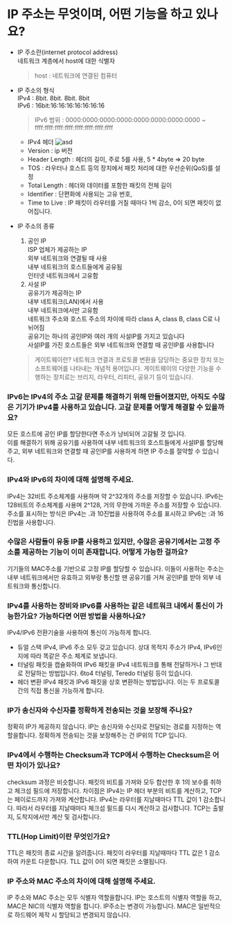 # IP 주소는 무엇이며, 어떤 기능을 하고 있나요?
- IP 주소란(internet protocol address)   
  네트워크 계층에서 host에 대한 식별자
  > host : 네트워크에 연결된 컴퓨터
- IP 주소의 형식   
  IPv4 : 8bit. 8bit. 8bit. 8bit    
  IPv6 : 16bit:16:16:16:16:16:16:16
  > IPv6 범위 : 0000:0000:0000:0000:0000:0000:0000:0000 ~ ffff:ffff:ffff:ffff:ffff:ffff:ffff:ffff

  - IPv4 헤더
  ![asd](https://advancedinternettechnologies.wordpress.com/wp-content/uploads/2012/01/ipv4-header.png)
  - Version : ip 버전
  - Header Length : 헤더의 길이, 주로 5를 사용, 5 * 4byte => 20 byte 
  - TOS : 라우터나 호스트 등의 장치에서 패킷 처리에 대한 우선순위(QoS)를 설정
  - Total Length : 헤더와 데이터를 포함한 패킷의 전체 길이
  - Identifier : 단편화에 사용되는 고유 번호, 
  - Time to Live : IP 패킷이 라우터를 거칠 때마다 1씩 감소, 0이 되면 패킷이 없어집니다.
- IP 주소의 종류
  1. 공인 IP  
    ISP 업체가 제공하는 IP  
    외부 네트워크와 연결될 때 사용   
    내부 네트워크의 호스트들에게 공유됨   
    인터넷 네트워크에서 고유함   
  2. 사설 IP   
    공유기가 제공하는 IP   
    내부 네트워크(LAN)에서 사용   
    내부 네트워크에서만 고유함   
    네트워크 주소와 호스트 주소의 차이에 따라 class A, class B, class C로 나뉘어짐   
  공유기는 하나의 공인IP와 여러 개의 사설IP를 가지고 있습니다   
  사설IP를 가진 호스트들은 외부 네트워크와 연결할 때 공인IP를 사용합니다   
  > 게이트웨이란? 네트워크 연결과 프로토콜 변환을 담당하는 중요한 장치 또는 소프트웨어를 나타내는 개념적 용어입니다. 게이트웨이의 다양한 기능을 수행하는 장치로는 브리지, 라우터, 리피터, 공유기 등이 있습니다.

### IPv6는 IPv4의 주소 고갈 문제를 해결하기 위해 만들어졌지만, 아직도 수많은 기기가 IPv4를 사용하고 있습니다. 고갈 문제를 어떻게 해결할 수 있을까요?
  모든 호스트에 공인 IP를 할당한다면 주소가 낭비되어 고갈될 것 입니다.     
  이를 해결하기 위해 공유기를 사용하여 내부 네트워크의 호스트들에게 사설IP를 할당해주고, 외부 네트워크와 연결할 때 공인IP를 사용하게 하면 IP 주소를 절약할 수 있습니다.   
### IPv4와 IPv6의 차이에 대해 설명해 주세요.
  IPv4는 32비트 주소체계를 사용하며 약 2^32개의 주소를 저장할 수 있습니다. IPv6는 128비트의 주소체계를 사용며 2^128, 거의 무한에 가까운 주소를 저장할 수 있습니다.    
  주소를 표시하는 방식은 IPv4는 .과 10진법을 사용하여 주소를 표시하고 IPv6는 :과 16진법을 사용합니다.   
### 수많은 사람들이 유동 IP를 사용하고 있지만, 수많은 공유기에서는 고정 주소를 제공하는 기능이 이미 존재합니다. 어떻게 가능한 걸까요?
  기기들의 MAC주소를 기반으로 고정 IP를 할당할 수 있습니다. 이들이 사용하는 주소는 내부 네트워크에서만 유효하고 외부랑 통신할 땐 공유기를 거쳐 공인IP를 받아 외부 네트워크와 통신합니다. 
### IPv4를 사용하는 장비와 IPv6를 사용하는 같은 네트워크 내에서 통신이 가능한가요? 가능하다면 어떤 방법을 사용하나요?
  IPv4/IPv6 전환기술을 사용하여 통신이 가능하게 합니다.
  - 듀얼 스택
    IPv4, IPv6 주소 모두 갖고 있습니다. 상대 목적지 주소가 IPv4, IPv6인지에 따라 똑같은 주소 체계로 보냅니다.
  - 터널링
    패킷을 캡슐화하여 IPv6 패킷을 IPv4 네트워크를 통해 전달하거나 그 반대로 전달하는 방법입니다. 6to4 터널링, Teredo 터널링 등이 있습니다.
  - 헤더 변환
    IPv4 패킷과 IPv6 패킷을 상호 변환하는 방법입니다. 이는 두 프로토콜 간의 직접 통신을 가능하게 합니다.
### IP가 송신자와 수신자를 정확하게 전송되는 것을 보장해 주나요?
  정확히 IP가 제공하지 않습니다. IP는 송신자와 수신자로 전달되는 경로를 지정하는 역할을합니다. 정확하게 전송되는 것을 보장해주는 건 IP위의 TCP 입니다.
### IPv4에서 수행하는 Checksum과 TCP에서 수행하는 Checksum은 어떤 차이가 있나요?
  checksum 과정은 비슷합니다. 패킷의 비트를 가져와 모두 합산한 후 1의 보수를 취하고 체크섬 필드에 저장합니다. 
  차이점은 IPv4는 IP 헤더 부분의 비트를 계산하고, TCP는 페이로드까지 가져와 계산합니다. 
  IPv4는 라우터를 지날때마다 TTL 값이 1 감소합니다. 따라서 라우터를 지날때마다 체크섬 필드를 다시 계산하고 검사합니다.
  TCP는 출발지, 도착지에서만 계산 및 검사합니다.  
### TTL(Hop Limit)이란 무엇인가요?
  TTL은 패킷의 종료 시간을 알려줍니다. 패킷이 라우터를 지날때마다 TTL 값은 1 감소하여 카운트 다운합니다. TLL 값이 0이 되면 패킷은 소멸됩니다.
### IP 주소와 MAC 주소의 차이에 대해 설명해 주세요.
  IP 주소와 MAC 주소는 모두 식별자 역할을합니다. IP는 호스트의 식별자 역할을 하고, MAC은 NIC의 식별자 역할을 합니다. IP주소는 변경이 가능합니다. MAC은 일반적으로 하드웨어 제작 시 할당되고 변경되지 않습니다.